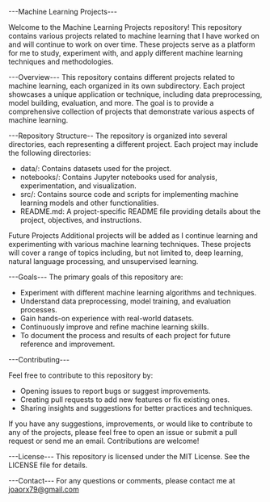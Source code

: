 ---Machine Learning Projects---

Welcome to the Machine Learning Projects repository! This repository contains various projects related to machine learning that I have worked on and will continue to work on over time. 
These projects serve as a platform for me to study, experiment with, and apply different machine learning techniques and methodologies.

---Overview---
This repository contains different projects related to machine learning, each organized in its own subdirectory. Each project showcases a unique application or technique, 
including data preprocessing, model building, evaluation, and more. The goal is to provide a comprehensive collection of projects that demonstrate various aspects of machine learning.

---Repository Structure--
The repository is organized into several directories, each representing a different project. Each project may include the following directories:

- data/: Contains datasets used for the project.
- notebooks/: Contains Jupyter notebooks used for analysis, experimentation, and visualization.
- src/: Contains source code and scripts for implementing machine learning models and other functionalities.
- README.md: A project-specific README file providing details about the project, objectives, and instructions.

Future Projects
Additional projects will be added as I continue learning and experimenting with various machine learning techniques. 
These projects will cover a range of topics including, but not limited to, deep learning, natural language processing, and unsupervised learning.

---Goals---
The primary goals of this repository are:

- Experiment with different machine learning algorithms and techniques.
- Understand data preprocessing, model training, and evaluation processes.
- Gain hands-on experience with real-world datasets.
- Continuously improve and refine machine learning skills.
- To document the process and results of each project for future reference and improvement.

---Contributing---

Feel free to contribute to this repository by:

- Opening issues to report bugs or suggest improvements.
- Creating pull requests to add new features or fix existing ones.
- Sharing insights and suggestions for better practices and techniques.

If you have any suggestions, improvements, or would like to contribute to any of the projects, please feel free to open an issue or submit a pull request or send me an email. 
Contributions are welcome!
  
---License---
This repository is licensed under the MIT License. See the LICENSE file for details.

---Contact---
For any questions or comments, please contact me at joaorx79@gmail.com

